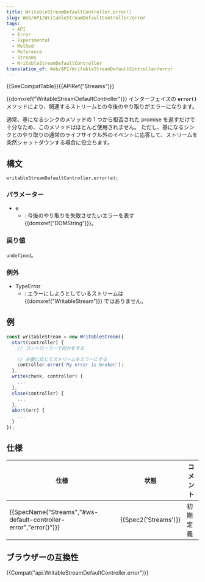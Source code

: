 ```yaml
---
title: WritableStreamDefaultController.error()
slug: Web/API/WritableStreamDefaultController/error
tags:
  - API
  - Error
  - Experimental
  - Method
  - Reference
  - Streams
  - WritableStreamDefaultController
translation_of: Web/API/WritableStreamDefaultController/error
---
```

{{SeeCompatTable}}{{APIRef("Streams")}}

{{domxref("WritableStreamDefaultController")}} インターフェイスの **`error()`** メソッドにより、関連するストリームとの今後のやり取りがエラーになります。

通常、基になるシンクのメソッドの 1 つから拒否された promise を返すだけで十分なため、このメソッドはほとんど使用されません。 ただし、基になるシンクとのやり取りの通常のライフサイクル外のイベントに応答して、ストリームを突然シャットダウンする場合に役立ちます。

## 構文

```
writableStreamDefaultController.error(e);
```

### パラメーター

- e
  - : 今後のやり取りを失敗させたいエラーを表す {{domxref("DOMString")}}。

### 戻り値

`undefined`。

### 例外

- TypeError
  - : エラーにしようとしているストリームは {{domxref("WritableStream")}} ではありません。

## 例

```js
const writableStream = new WritableStream({
  start(controller) {
    // コントローラーで何かをする

    // 必要に応じてストリームをエラーにする
    controller.error('My error is broken');
  },
  write(chunk, controller) {
    ...
  },
  close(controller) {
    ...
  },
  abort(err) {
    ...
  }
});
```

## 仕様

| 仕様                                                                                 | 状態                         | コメント |
| ------------------------------------------------------------------------------------ | ---------------------------- | -------- |
| {{SpecName("Streams","#ws-default-controller-error","error()")}} | {{Spec2('Streams')}} | 初期定義 |

## ブラウザーの互換性

{{Compat("api.WritableStreamDefaultController.error")}}
